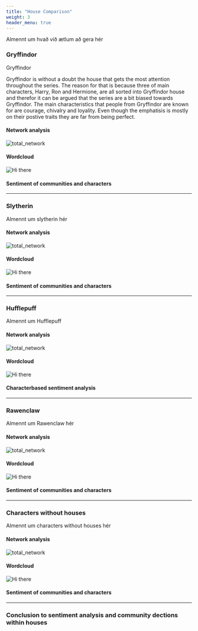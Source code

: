 ```yaml
---
title: "House Comparison"
weight: 3
header_menu: true
---
```


Almennt um hvað við ætlum að gera hér


### Gryffindor


Gryffindor

Gryffindor is without a doubt the house that gets the most attention throughout the series. 
The reason for that is because three of main characters, Harry, Ron and Hermione, are all
sorted into Gryffindor house and therefor it can be argued that the series are a bit biased towards Gryffindor.
The main characteristics that people from Gryffindor are known for are courage, chivalry and loyality.
Even though the emphatisis is mostly on their postive traits they are far from being perfect.
 



#### Network analysis
![total_network](images/plots_updated/gryffindor_network.png)

#### Wordcloud

![Hi there](images/gryffindor_wordcloud.png)

#### Sentiment of communities and characters



---

### Slytherin

Almennt um slytherin hér

#### Network analysis
![total_network](images/plots_updated/slytherin_network.png)

#### Wordcloud
![Hi there](images/slytherin_wordcloud.png)

#### Sentiment of communities and characters


---

### Hufflepuff

Almennt um Hufflepuff

#### Network analysis
![total_network](images/plots_updated/hufflepuff_network.png)

#### Wordcloud
![Hi there](images/huffelpuff_wordcloud.png)

#### Characterbased sentiment analysis

---

### Rawenclaw

Almennt um Rawenclaw hér

#### Network analysis

![total_network](images/plots_updated/ravenclaw_network.png)

#### Wordcloud
![Hi there](images/rawenclaw_wordcloud.png)

#### Sentiment of communities and characters



---

### Characters without houses
Almennt um characters without houses hér

#### Network analysis

![total_network](images/plots_updated/no_house_network.png)

#### Wordcloud
![Hi there](images/withoutHouses_wordcloud.png)

#### Sentiment of communities and characters


---

### Conclusion to sentiment analysis and community dections within houses